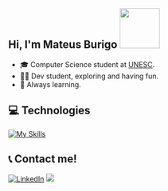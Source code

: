  ##  Hi, I'm  Mateus Burigo <img src="https://media.giphy.com/media/QXhSr6NDR4F5t69GL8/giphy.gif" height="80px" width="80px">

- :mortar_board: Computer Science student at [UNESC](https://www.unesc.net).
- :bowing_man: Dev student, exploring and having fun.
- :open_book: Always learning.

## 💻 Technologies
[![My Skills](https://skillicons.dev/icons?i=html,css,js,git,php,laravel,mysql,java,spring,figma)](https://skillicons.dev)

## 📞 Contact me! 

[![LinkedIn](https://img.shields.io/badge/LinkedIn-0077B5?style=for-the-badge&logo=linkedin&logoColor=white)](https://www.linkedin.com/in/mateus-burigo-652919332/)
<a href="mailto:mateusburigocontato@gmail.com.com"><img src="https://img.shields.io/badge/-Gmail-%23333?style=for-the-badge&logo=gmail&logoColor=white" target="_blank"></a> 
